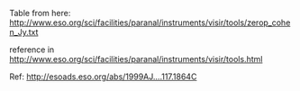 Table from here:
http://www.eso.org/sci/facilities/paranal/instruments/visir/tools/zerop_cohen_Jy.txt

reference in http://www.eso.org/sci/facilities/paranal/instruments/visir/tools.html

Ref: http://esoads.eso.org/abs/1999AJ....117.1864C
